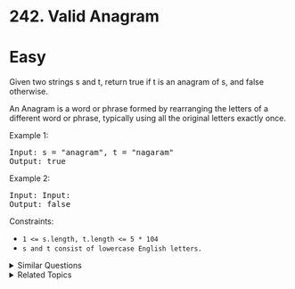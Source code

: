 # 242. Valid Anagram

# Easy

Given two strings s and t, return true if t is an anagram of s, and false otherwise.

An Anagram is a word or phrase formed by rearranging the letters of a different word or phrase, typically using all the original letters exactly once.

Example 1:

<pre>
Input: s = "anagram", t = "nagaram"
Output: true
</pre>

Example 2:

<pre>
Input: Input: 
Output: false
</pre>

Constraints:

-   `1 <= s.length, t.length <= 5 * 104`
-   `s and t consist of lowercase English letters.`

<details>
<summary> Similar Questions </summary>

-   `Group Anagrams - Medium`
-   `Palindrome Permutation - Easy `
-   `Find All Anagrams in a String - Medium`
-   `Find Resultant Array After Removing Anagrams - Easy`

</details>

<details>
<summary> Related Topics </summary>

-   `Hash Table`
-   `String`
-   `Sorting`

</details>
